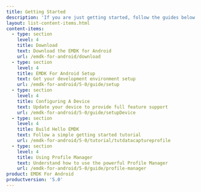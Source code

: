 ```yaml
---
title: Getting Started
description: 'If you are just getting started, follow the guides below to get your development environment setup properly and understand the foundations for using the EMDK for Android features.'
layout: list-content-items.html
content-items:
  - type: section
    level: 4
    title: Download
    text: Download the EMDK for Android
    url: /emdk-for-android/download
  - type: section
    level: 4
    title: EMDK For Android Setup
    text: Get your development environment setup
    url: /emdk-for-android/5-0/guide/setup
  - type: section
    level: 4
    title: Configuring A Device
    text: Update your device to provide full feature support
    url: /emdk-for-android/5-0/guide/setupDevice
  - type: section
    level: 4
    title: Build Hello EMDK
    text: Follow a simple getting started tutorial
    url: /emdk-for-android/5-0/tutorial/tutdatacaptureprofile
  - type: section
    level: 4
    title: Using Profile Manager
    text: Understand how to use the powerful Profile Manager
    url: /emdk-for-android/5-0/guide/profile-manager
product: EMDK For Android
productversion: '5.0'
---
```

           














